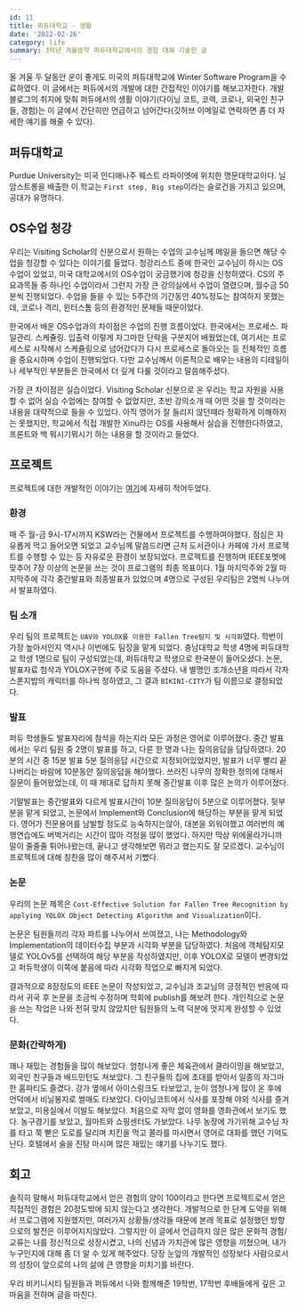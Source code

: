 ```yaml
---
id: 11
title: 퍼듀대학교 - 생활
date: '2022-02-26'
category: life
summary: 3학년 겨울방학 퍼듀대학교에서의 경험 대해 기술한 글
---
```


올 겨울 두 달동안 운이 좋게도 미국의 퍼듀대학교에 Winter Software Program을 수료하였다. 이 글에서는 퍼듀에서의 개발에 대한 간접적인 이야기를 해보고자한다. 개발블로그의 취지에 맞춰 퍼듀에서의 생활 이야기(다이닝 코트, 코렉, 코로나, 외국인 친구들, 경험)는 이 글에서 간단히만 언급하고 넘어간다(깃허브 이메일로 연락하면 좀 더 자세한 얘기를 해줄 수 있다).

## 퍼듀대학교

Purdue University는 미국 인디애나주 웨스트 라파이엣에 위치한 명문대학교이다. 닐 암스트롱을 배출한 이 학교는 `First step, Big step`이라는 슬로건을 가지고 있으며, 공대가 유명하다.

## OS수업 청강

우리는 Visiting Scholar의 신분으로서 원하는 수업의 교수님께 메일을 들으면 해당 수업을 청강할 수 있다는 이야기를 들었다. 청강리스트 중에 한국인 교수님이 하시는 OS수업이 있었고, 미국 대학교에서의 OS수업이 궁금했기에 청강을 신청하였다. CS의 주요과목들 중 하나인 수업이라서 그런지 가장 큰 강의실에서 수업이 열렸으며, 월수금 50분씩 진행되었다. 수업을 들을 수 있는 5주간의 기간동안 40%정도는 참여하지 못했는데, 코로나 격리, 윈터스톰 등의 환경적인 문제들 때문이었다.

한국에서 배운 OS수업과의 차이점은 수업의 진행 흐름이었다. 한국에서는 프로세스. 파일관리. 스케쥴링. 입출력 이렇게 자그마한 단락을 구분지어 배웠었는데, 여기서는 프로세스로 시작해서 스케쥴링으로 넘어갔다가 다시 프로세스로 돌아오는 등 전체적인 흐름을 중요시하며 수업이 진행되었다. 다만 교수님께서 이론적으로 배우는 내용의 디테일이나 세부적인 부분들은 한국에서 더 깊게 다룰 것이라고 말씀해주셨다.

가장 큰 차이점은 실습이었다. Visiting Scholar 신분으로 온 우리는 학교 자원을 사용할 수 없어 실습 수업에는 참여할 수 없었지만, 초반 강의소개 때 어떤 것을 할 것이라는 내용을 대략적으로 들을 수 있었다. 아직 영어가 잘 들리지 않던때라 정확하게 이해하지는 못했지만, 학교에서 직접 개발한 Xinu라는 OS를 사용해서 실습을 진행한다하였고, 프론트와 백 뭐시기뭐시기 하는 내용을 할 것이라고 들었다.

## 프로젝트

프로젝트에 대한 개발적인 이야기는 [여기]()에 자세히 적어두었다.

### 환경

매 주 월-금 9시-17시까지 KSW라는 건물에서 프로젝트를 수행하여야했다. 점심은 자유롭게 먹고 들어오면 되었고 교수님께 말씀드리면 근처 도서관이나 카페에 가서 프로젝트를 수행할 수 있는 등 자유로운 환경이 보장되었다. 프로젝트를 진행하며 IEEE포멧에 맞추어 7장 이상의 논문을 쓰는 것이 프로그램의 최종 목표이다. 1월 마지막주와 2월 마지막주에 각각 중간발표와 최종발표가 있었으며 4명으로 구성된 우리팀은 2명씩 나누어서 발표하였다.

### 팀 소개

우리 팀의 프로젝트는 `UAV와 YOLOX를 이용한 Fallen Tree탐지 및 시각화`였다. 학번이 가장 높아서인지 역시나 이번에도 팀장을 맡게 되었다. 충남대학교 학생 4명에 퍼듀대학교 학생 1명으로 팀이 구성되었는데, 퍼듀대학교 학생으로 한국분이 들어오셨다. 논문, 발표자료 첨삭과 YOLOX구현에 주로 도움을 주셨다. 내 별명인 조개소년을 따라서 각자 스폰지밥의 캐릭터를 하나씩 정하였고, 그 결과 `BIKINI-CITY`가 팀 이름으로 결정되었다.

### 발표

퍼듀 학생들도 발표자리에 참석을 하는지라 모든 과정은 영어로 이루어졌다. 중간 발표에서는 우리 팀원 중 2명이 발표를 하고, 다른 한 명과 나는 질의응답을 담당하였다. 20분의 시간 중 15분 발표 5분 질의응답 시간으로 지정되어있었지만, 발표가 너무 빨리 끝나버리는 바람에 10분동안 질의응답을 해야했다. 쓰러진 나무의 정확한 정의에 대해서 질문이 들어왔었는데, 이 때 제대로 답하지 못해 중간발표 이후 많은 논의가 이루어졌다.

기말발표는 중간발표와 다르게 발표시간이 10분 질의응답이 5분으로 이루어졌다. 뒷부분을 맡게 되었고, 논문에서 Implement와 Conclusion에 해당하는 부분을 맡게 되었다. 영어가 전문용어를 남발할 정도로 능숙하지는않아, 대본을 외워야했고 여러번의 예행연습에도 버벅거리는 시간이 많아 걱정을 많이 했었다. 하지만 막상 위에올라가니까 말이 줄줄줄 튀어나왔는데, 끝나고 생각해보면 뭐라고 했는지도 잘 모르겠다. 교수님이 프로젝트에 대해 칭찬을 많이 해주셔서 기뻤다.

### 논문

우리의 논문 제목은 `Cost-Effective Solution for Fallen Tree Recognition by applying YOLOX Object Detecting Algorithm and Visualization`이다.

논문은 팀원들끼리 각자 파트를 나누어서 쓰여졌고, 나는 Methodology와 Implementation의 데이터수집 부분과 시각화 부분을 담당하였다. 처음에 객체탐지모델로 YOLOv5를 선택하여 해당 부분을 작성하였지만, 이후 YOLOX로 모델이 변경되었고 퍼듀학생이 이쪽에 붙음에 따라 시각화 작업으로 빠지게 되었다.

결과적으로 8장정도의 IEEE 논문이 작성되었고, 교수님과 조교님의 긍정적인 반응에 따라서 귀국 후 논문을 조금씩 수정하며 학회에 publish를 해보려 한다. 개인적으로 논문을 쓰는 작업은 나와 전혀 맞지 않았지만 팀원들의 노력 덕분에 멋지게 완성할 수 있었다.

### 문화(간략하게)

꽤나 재밌는 경험들을 많이 해보았다. 엄청나게 좋은 체육관에서 클라이밍을 해보았고, 외국인 친구들과 배드민턴도 쳐보았다. 그 친구들의 집에 초대를 받아서 일종의 자그마한 홈파티도 즐겼다. 강가 옆에서 아이스링크도 타보았고, 눈이 엄청나게 많이 온 후에 언덕에서 비닐봉지로 썰매도 타보았다. 다이닝코트에서 식사를 포장해 야외 식사를 즐겨보았고, 미용실에서 이발도 해보았다. 처음으로 자막 없이 영화를 영화관에서 보기도 했다. 농구경기를 보았고, 월마트와 쇼핑센터도 가보았다. 나무 농장에 가기위해 교수님 차를 타고 쭉 뻗은 도로를 달리며 치킨을 먹고 콜라를 마시면서 영어로 대화를 했던 기억도 난다. 호텔에서 술을 진탕 마시며 많은 재밌는 얘기를 나누기도 했다.

## 회고

솔직히 말해서 퍼듀대학교에서 얻은 경험의 양이 100이라고 한다면 프로젝트로서 얻은 직접적인 경험은 20정도밖에 되지 않는다고 생각한다. 개발적으로 한 단계 도약을 위해서 프로그램에 지원했지만, 여러가지 상황들/생각들 때문에 본래 목표로 설정했던 방향으로의 발전은 이루어지지않았다. 그렇지만 이 글에서 언급하지 않은 많은 문화적 경험/교류는 나를 정신적으로 성장시켰고, 나의 신념과 가치관에 많은 영향을 끼쳤으며, 내가 누구인지에 대해 좀 더 알 수 있게 해주었다. 당장 눈앞의 개발적인 성장보다 사람으로서의 성장이 앞으로의 나의 삶에 큰 영향을 미치기를 바란다.

우리 비키니시티 팀원들과 퍼듀에서 나와 함께해준 19학번, 17학번 후배들에게 깊은 고마움을 전하며 글을 마친다.

